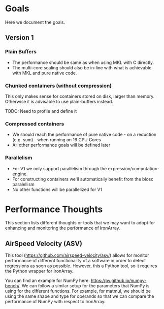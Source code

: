 # Goals

Here we document the goals.

## Version 1

### Plain Buffers

* The performance should be same as when using MKL with C directly.
* The multi-core scaling should also be in-line with what is achievable with MKL and pure native code.

### Chunked containers (without compression)

This only makes sense for containers stored on disk, larger than memory. Otherwise it is advisable to use plain-buffers instead.

TODO: Need to profile and define it

### Compressed containers

* We should reach the performance of pure native code - on a reduction (e.g. sum) - when running on 16 CPU Cores
* All other performance goals will be defined later

### Parallelism

* For V1 we only support parallelism through the expression/computation-engine.
* For constructing containers we'll automatically benefit from the blosc paralellism
* No other functions will be parallelized for V1

# Performance Thoughts

This section lists different thoughts or tools that we may want to adopt for enhancing and monitoring the performance of IronArray.

## AirSpeed Velocity (ASV)

This tool (https://github.com/airspeed-velocity/asv/) allows for monitor performance of different functionality of a software in order to detect regressions as soon as possible.  However, this a Python tool, so it requires the Python wrapper for IronArray.

You can find an example for NumPy here: https://pv.github.io/numpy-bench/. We can follow a similar setup for the parameters that NumPy is using for the different functions.  For example, for matmul, we should be using the same shape and type for operands so that we can compare the performance of NumPy with respect to IronArray.
